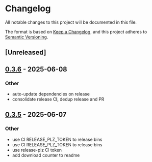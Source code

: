 # Changelog

All notable changes to this project will be documented in this file.

The format is based on [Keep a Changelog](https://keepachangelog.com/en/1.0.0/),
and this project adheres to [Semantic Versioning](https://semver.org/spec/v2.0.0.html).

## [Unreleased]

## [0.3.6](https://github.com/nyurik/sqlite-compressions/compare/v0.3.5...v0.3.6) - 2025-06-08

### Other

- auto-update dependencies on release
- consolidate release CI, dedup release and PR

## [0.3.5](https://github.com/nyurik/sqlite-compressions/compare/v0.3.4...v0.3.5) - 2025-06-07

### Other

- use CI RELEASE_PLZ_TOKEN to release bins
- use CI RELEASE_PLZ_TOKEN to release bins
- use release-plz CI token
- add download counter to readme
